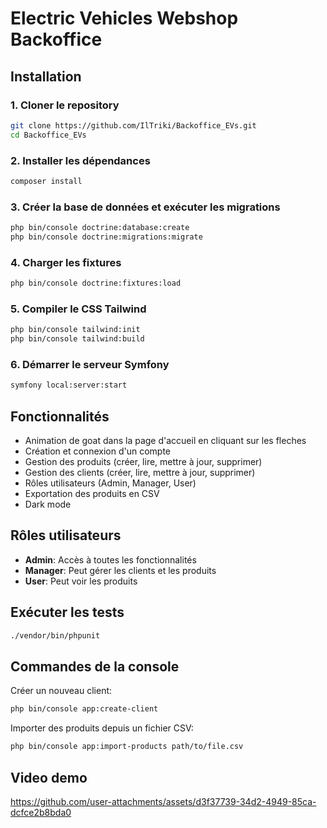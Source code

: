 # Electric Vehicles Webshop Backoffice

## Installation

### 1. Cloner le repository

```bash
git clone https://github.com/IlTriki/Backoffice_EVs.git
cd Backoffice_EVs
```

### 2. Installer les dépendances

```bash
composer install
```

### 3. Créer la base de données et exécuter les migrations

```bash
php bin/console doctrine:database:create
php bin/console doctrine:migrations:migrate
```

### 4. Charger les fixtures

```bash
php bin/console doctrine:fixtures:load
```

### 5. Compiler le CSS Tailwind

```bash
php bin/console tailwind:init
php bin/console tailwind:build
```

### 6. Démarrer le serveur Symfony

```bash
symfony local:server:start
```

## Fonctionnalités

- Animation de goat dans la page d'accueil en cliquant sur les fleches
- Création et connexion d'un compte
- Gestion des produits (créer, lire, mettre à jour, supprimer)
- Gestion des clients (créer, lire, mettre à jour, supprimer)
- Rôles utilisateurs (Admin, Manager, User)
- Exportation des produits en CSV
- Dark mode

## Rôles utilisateurs

- **Admin**: Accès à toutes les fonctionnalités
- **Manager**: Peut gérer les clients et les produits
- **User**: Peut voir les produits

## Exécuter les tests

```bash
./vendor/bin/phpunit
```

## Commandes de la console

Créer un nouveau client:

```bash
php bin/console app:create-client
```

Importer des produits depuis un fichier CSV:

```bash
php bin/console app:import-products path/to/file.csv
```

## Video demo
https://github.com/user-attachments/assets/d3f37739-34d2-4949-85ca-dcfce2b8bda0

